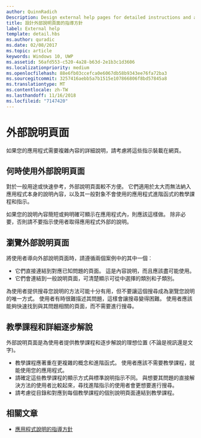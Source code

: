 ```yaml
---
author: QuinnRadich
Description: Design external help pages for detailed instructions and advice about your app.
title: 設計外部說明頁面的指導方針
label: External help
template: detail.hbs
ms.author: quradic
ms.date: 02/08/2017
ms.topic: article
keywords: Windows 10, UWP
ms.assetid: 56afd553-c520-4a28-b63d-2e1b3c1d3606
ms.localizationpriority: medium
ms.openlocfilehash: 88e6fb03ccefca0e6067db58b9343ee76fa72ba3
ms.sourcegitcommit: 3257416aebb5a7b1515e107866806f8bd57845a8
ms.translationtype: MT
ms.contentlocale: zh-TW
ms.lasthandoff: 11/16/2018
ms.locfileid: "7147420"
---
```

# <a name="external-help-pages"></a>外部說明頁面



如果您的應用程式需要複雜內容的詳細說明，請考慮將這些指示裝載在網頁。

## <a name="when-to-use-external-help-pages"></a>何時使用外部說明頁面

對於一般用途或快速參考，外部說明頁面較不方便。 它們適用於太大而無法納入應用程式本身的說明內容，以及其一般對象不會使用的應用程式進階函式的教學課程和指示。

如果您的說明內容簡短或夠明確可顯示在應用程式內，則應該這樣做。 除非必要，否則請不要指示使用者取得應用程式外部的說明。

## <a name="navigating-external-help-pages"></a>瀏覽外部說明頁面

將使用者導向外部說明頁面時，請遵循兩個案例中的其中一個︰
-   它們直接連結到對應已知問題的頁面。 這是內容說明，而且應該盡可能使用。
-   它們會連結到一般說明頁面，可清楚顯示可從中選擇的類別和子類別。

為使用者提供搜尋您說明的方法可能十分有用，但不要讓這個搜尋成為瀏覽您說明的唯一方式。 使用者有時很難描述其問題，這樣會讓搜尋變得困難。 使用者應該能夠快速找到與其問題相關的頁面，而不需要進行搜尋。

## <a name="tutorials-and-detailed-walkthroughs"></a>教學課程和詳細逐步解說

外部說明頁面是為使用者提供教學課程和逐步解說的理想位置 (不論是視訊還是文字)。
-   教學課程應著重在更複雜的概念和進階函式。 使用者應該不需要教學課程，就能使用您的應用程式。
-   請確定這些教學課程的顯示方式與標準說明指示不同。 與想要其問題的直接解決方法的使用者比較起來，尋找進階指示的使用者會更想要進行搜尋。
-   請考慮從目錄和對應到每個教學課程的個別說明頁面連結到教學課程。

## <a name="related-articles"></a>相關文章

* [應用程式說明的指導方針](guidelines-for-app-help.md)
